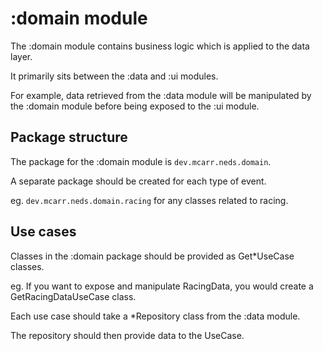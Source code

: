 # :domain module

The :domain module contains business logic which is applied to the data layer.

It primarily sits between the :data and :ui modules.

For example, data retrieved from the :data module will be manipulated by the :domain module before being exposed to the :ui module.

## Package structure

The package for the :domain module is `dev.mcarr.neds.domain`.

A separate package should be created for each type of event.

eg. `dev.mcarr.neds.domain.racing` for any classes related to racing.

## Use cases

Classes in the :domain package should be provided as Get*UseCase classes.

eg. If you want to expose and manipulate RacingData, you would create a GetRacingDataUseCase class.

Each use case should take a *Repository class from the :data module.

The repository should then provide data to the UseCase.